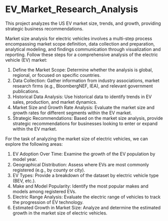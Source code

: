 # EV_Market_Research_Analysis
This project analyzes the US EV market size, trends, and growth, providing strategic business recommendations.

Market size analysis for electric vehicles involves a multi-step process encompassing market scope definition, data collection and preparation, analytical modeling, and findings communication through visualization and reporting. Follow these steps for a comprehensive analysis of the electric vehicle (EV) market:

1. Define the Market Scope: Determine whether the analysis is global, regional, or focused on specific countries.
2. Data Collection: Gather information from industry associations, market research firms (e.g., BloombergNEF, IEA), and relevant government publications.
3. Historical Data Analysis: Use historical data to identify trends in EV sales, production, and market dynamics.
4. Market Size and Growth Rate Analysis: Evaluate the market size and growth rates for different segments within the EV market.
5. Strategic Recommendations: Based on the market size analysis, provide strategic recommendations for businesses looking to enter or expand within the EV market.

For the task of analyzing the market size of electric vehicles, we can explore the following areas:

1. EV Adoption Over Time: Examine the growth of the EV population by model year.
2. Geographical Distribution: Assess where EVs are most commonly registered (e.g., by county or city).
3. EV Types: Provide a breakdown of the dataset by electric vehicle type (BEV, etc.).
4. Make and Model Popularity: Identify the most popular makes and models among registered EVs.
5. Electric Range Analysis: Evaluate the electric range of vehicles to track the progression of EV technology.
6. Estimated Growth in Market Size: Analyze and determine the estimated growth in the market size of electric vehicles.
